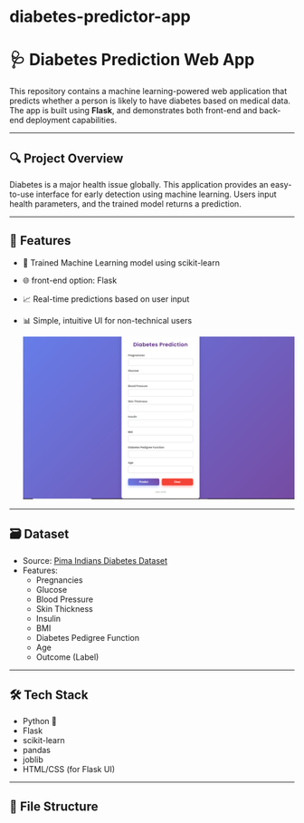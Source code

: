 # diabetes-predictor-app
# 🩺 Diabetes Prediction Web App

This repository contains a machine learning-powered web application that predicts whether a person is likely to have diabetes based on medical data. The app is built using **Flask**, and demonstrates both front-end and back-end deployment capabilities.

---

## 🔍 Project Overview

Diabetes is a major health issue globally. This application provides an easy-to-use interface for early detection using machine learning. Users input health parameters, and the trained model returns a prediction.

---

## 🚀 Features

- 🧠 Trained Machine Learning model using scikit-learn
- 🌐 front-end option:  Flask
- 📈 Real-time predictions based on user input
- 📊 Simple, intuitive UI for non-technical users

  ![Prediction Output](predictionexample.png)

---

## 🗃️ Dataset

- Source: [Pima Indians Diabetes Dataset](https://www.kaggle.com/datasets/uciml/pima-indians-diabetes-database)
- Features:
  - Pregnancies
  - Glucose
  - Blood Pressure
  - Skin Thickness
  - Insulin
  - BMI
  - Diabetes Pedigree Function
  - Age
  - Outcome (Label)

---

## 🛠️ Tech Stack

- Python 🐍
- Flask
- scikit-learn
- pandas
- joblib
- HTML/CSS (for Flask UI)

---

## 📁 File Structure

